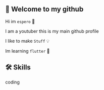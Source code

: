 ## 👋 Welcome to my github
Hi im `espero` 🙂

I am a youtuber 
this is my main github profile

I like to make `Stuff` 💡

Im learning `flutter` 📙

## 🛠️ Skills

coding
